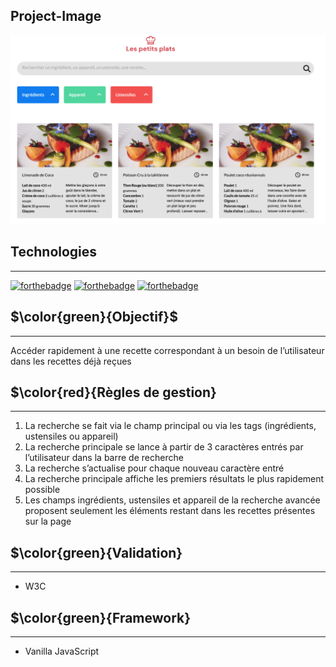 ## Project-Image
![](./doc/project-image/les-petits-plats.png)
## Technologies
---------------
[![forthebadge](https://forthebadge.com/images/badges/made-with-javascript.svg)](https://forthebadge.com)
[![forthebadge](https://forthebadge.com/images/badges/uses-html.svg)](https://forthebadge.com)
[![forthebadge](https://forthebadge.com/images/badges/uses-css.svg)](https://forthebadge.com)


## $\color{green}{Objectif}$
------------

 Accéder rapidement à une recette correspondant à un besoin de l’utilisateur dans les recettes déjà reçues


 ## $\color{red}{Règles de gestion}
--------------------

1. La recherche se fait via le champ principal ou via les tags (ingrédients,
ustensiles ou appareil)
2. La recherche principale se lance à partir de 3 caractères entrés par l’utilisateur dans la barre de recherche
3. La recherche s’actualise pour chaque nouveau caractère entré
4. La recherche principale affiche les premiers résultats le plus rapidement possible
5. Les champs ingrédients, ustensiles et appareil de la recherche avancée proposent seulement les éléments restant dans les recettes présentes sur la page

## $\color{green}{Validation}
--------------
- W3C

## $\color{green}{Framework}
------------
- Vanilla JavaScript
